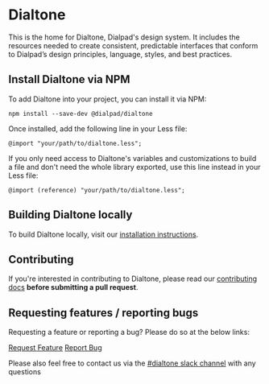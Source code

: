 # Dialtone

This is the home for Dialtone, Dialpad's design system. It includes the resources needed to create consistent, predictable interfaces that conform to Dialpad’s design principles, language, styles, and best practices.

## Install Dialtone via NPM

To add Dialtone into your project, you can install it via NPM:

```
npm install --save-dev @dialpad/dialtone
```

Once installed, add the following line in your Less file:
```
@import "your/path/to/dialtone.less";
```
If you only need access to Dialtone's variables and customizations to build a file and don't need the whole library exported, use this line instead in your Less file:
```
@import (reference) "your/path/to/dialtone.less";
```

## Building Dialtone locally

To build Dialtone locally, visit our [installation instructions](https://dialpad.design/getting-started/building-locally/).

## Contributing

If you're interested in contributing to Dialtone, please read our [contributing docs](https://github.com/dialpad/dialtone/blob/master/.github/CONTRIBUTING.md) **before submitting a pull request**.

## Requesting features / reporting bugs

Requesting a feature or reporting a bug? Please do so at the below links:

[Request Feature](https://dialpad.atlassian.net/secure/CreateIssue.jspa?issuetype=10901&pid=12428)
[Report Bug](https://dialpad.atlassian.net/secure/CreateIssue.jspa?issuetype=10878&pid=12428)


Please also feel free to contact us via the [#dialtone slack channel](https://dialpad.slack.com/messages/dialtone/) with any questions
